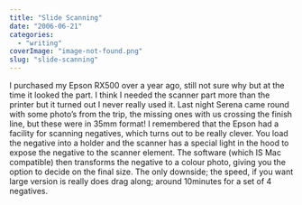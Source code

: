 ```yaml
---
title: "Slide Scanning"
date: "2006-06-21"
categories: 
  - "writing"
coverImage: "image-not-found.png"
slug: "slide-scanning"
---
```


I purchased my Epson RX500 over a year ago, still not sure why but at the time it looked the part. I think I needed the scanner part more than the printer but it turned out I never really used it. Last night Serena came round with some photo’s from the trip, the missing ones with us crossing the finish line, but these were in 35mm format! I remembered that the Epson had a facility for scanning negatives, which turns out to be really clever. You load the negative into a holder and the scanner has a special light in the hood to expose the negative to the scanner element. The software (which IS Mac compatible) then transforms the negative to a colour photo, giving you the option to decide on the final size. The only downside; the speed, if you want large version is really does drag along; around 10minutes for a set of 4 negatives.
